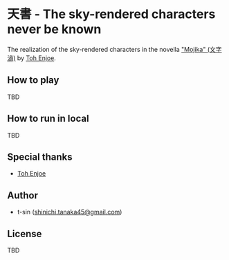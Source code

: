 # 天書 - The sky-rendered characters never be known

The realization of the sky-rendered characters in the novella ["Mojika" (文字渦)](https://www.shinchosha.co.jp/book/331162/) by [Toh Enjoe](https://github.com/EnJoeToh).

## How to play

TBD

## How to run in local

TBD

## Special thanks

- [Toh Enjoe](https://github.com/EnJoeToh)

## Author

- t-sin (<shinichi.tanaka45@gmail.com>)

## License

TBD